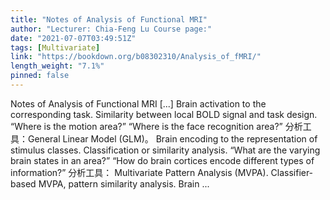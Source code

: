 ```yaml
---
title: "Notes of Analysis of Functional MRI"
author: "Lecturer: Chia-Feng Lu Course page:"
date: "2021-07-07T03:49:51Z"
tags: [Multivariate]
link: "https://bookdown.org/b08302310/Analysis_of_fMRI/"
length_weight: "7.1%"
pinned: false
---
```


Notes of Analysis of Functional MRI [...] Brain activation to the corresponding task. Similarity between local BOLD signal and task design. “Where is the motion area?” “Where is the face recognition area?” 分析工具：General Linear Model (GLM)。 Brain encoding to the representation of stimulus classes. Classification or similarity analysis. “What are the varying brain states in an area?” “How do brain cortices encode different types of information?” 分析工具： Multivariate Pattern Analysis (MVPA). Classifier‐based MVPA, pattern similarity analysis. Brain ...
